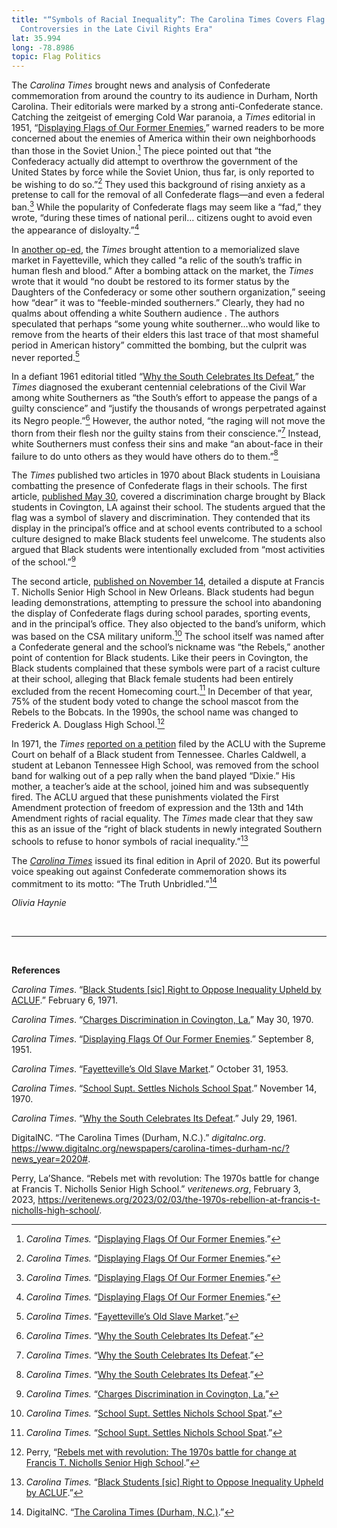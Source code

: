 ```yaml
---
title: "“Symbols of Racial Inequality”: The Carolina Times Covers Flag
  Controversies in the Late Civil Rights Era"
lat: 35.994
long: -78.8986
topic: Flag Politics
---
```

The *Carolina Times* brought news and analysis of Confederate commemoration from around the country to its audience in Durham, North Carolina. Their editorials were marked by a strong anti-Confederate stance. Catching the zeitgeist of emerging Cold War paranoia, a *Times* editorial in 1951, “[Displaying Flags of Our Former Enemies](https://newspapers.digitalnc.org/lccn/2020258288/1951-09-08/ed-1/seq-2/),” warned readers to be more concerned about the enemies of America within their own neighborhoods than those in the Soviet Union.[^1] The piece pointed out that “the Confederacy actually did attempt to overthrow the government of the United States by force while the Soviet Union, thus far, is only reported to be wishing to do so.”[^2] They used this background of rising anxiety as a pretense to call for the removal of all Confederate flags—and even a federal ban.[^3] While the popularity of Confederate flags may seem like a “fad,” they wrote, “during these times of national peril… citizens ought to avoid even the appearance of disloyalty.”[^4]

In [another op-ed](https://newspapers.digitalnc.org/search/pages/results/?proxtext=&proxdistance=&ortext=&andtext=fayetteville%27s+old+slave+market&phrasetext=&county=&date1=&date2=&lccn=sn83045120&lccn=2020258288&page=2&sort=date), the *Times* brought attention to a memorialized slave market in Fayetteville, which they called “a relic of the south’s traffic in human flesh and blood.” After a bombing attack on the market, the *Times* wrote that it would “no doubt be restored to its former status by the Daughters of the Confederacy or some other southern organization,” seeing how “dear” it was to “feeble-minded southerners.” Clearly, they had no qualms about offending a white Southern audience . The authors speculated that perhaps “some young white southerner...who would like to remove from the hearts of their elders this last trace of that most shameful period in American history” committed the bombing, but the culprit was never reported.[^5]

In a defiant 1961 editorial titled “[Why the South Celebrates Its Defeat](https://newspapers.digitalnc.org/lccn/sn83045120/1961-07-29/ed-1/seq-2/),” the *Times* diagnosed the exuberant centennial celebrations of the Civil War among white Southerners as “the South’s effort to appease the pangs of a guilty conscience” and “justify the thousands of wrongs perpetrated against its Negro people.”[^6] However, the author noted, “the raging will not move the thorn from their flesh nor the guilty stains from their conscience.”[^7] Instead, white Southerners must confess their sins and make “an about-face in their failure to do unto others as they would have others do to them.”[^8]

The *Times* published two articles in 1970 about Black students in Louisiana combatting the presence of Confederate flags in their schools. The first article, [published May 30](https://newspapers.digitalnc.org/lccn/sn83045120/1970-05-30/ed-1/seq-15/), covered a discrimination charge brought by Black students in Covington, LA against their school. The students argued that the flag was a symbol of slavery and discrimination. They contended that its display in the principal’s office and at school events contributed to a school culture designed to make Black students feel unwelcome. The students also argued that Black students were intentionally excluded from “most activities of the school.”[^9]

The second article, [published on November 14](https://newspapers.digitalnc.org/lccn/sn83045120/1970-11-14/ed-1/seq-13/), detailed a dispute at Francis T. Nicholls Senior High School in New Orleans. Black students had begun leading demonstrations, attempting to pressure the school into abandoning the display of Confederate flags during school parades, sporting events, and in the principal’s office. They also objected to the band’s uniform, which was based on the CSA military uniform.[^10] The school itself was named after a Confederate general and the school’s nickname was “the Rebels,” another point of contention for Black students. Like their peers in Covington, the Black students complained that these symbols were part of a racist culture at their school, alleging that Black female students had been entirely excluded from the recent Homecoming court.[^11] In December of that year, 75% of the student body voted to change the school mascot from the Rebels to the Bobcats. In the 1990s, the school name was changed to Frederick A. Douglass High School.[^12]

In 1971, the *Times* [reported on a petition](https://newspapers.digitalnc.org/lccn/sn83045120/1971-02-06/ed-1/seq-12/) filed by the ACLU with the Supreme Court on behalf of a Black student from Tennessee. Charles Caldwell, a student at Lebanon Tennessee High School, was removed from the school band for walking out of a pep rally when the band played “Dixie.” His mother, a teacher’s aide at the school, joined him and was subsequently fired. The ACLU argued that these punishments violated the First Amendment protection of freedom of expression and the 13th and 14th Amendment rights of racial equality. The *Times* made clear that they saw this as an issue of the “right of black students in newly integrated Southern schools to refuse to honor symbols of racial inequality.”[^13]

The *[Carolina Times](https://www.digitalnc.org/newspapers/carolina-times-durham-nc/?news_year=2020)* issued its final edition in April of 2020. But its powerful voice speaking out against Confederate commemoration shows its commitment to its motto: “The Truth Unbridled.”[^14]

*Olivia Haynie*

<br>

<hr>

<br>

**References**

*Carolina Times*. “[Black Students \[sic\] Right to Oppose Inequality Upheld by ACLUF](https://newspapers.digitalnc.org/lccn/sn83045120/1971-02-06/ed-1/seq-12/).” February 6, 1971.

*Carolina Times*. “[Charges Discrimination in Covington, La.](https://newspapers.digitalnc.org/lccn/sn83045120/1970-05-30/ed-1/seq-15/)” May 30, 1970.

*Carolina Times*. “[Displaying Flags Of Our Former Enemies](https://newspapers.digitalnc.org/lccn/2020258288/1951-09-08/ed-1/seq-2/).” September 8, 1951.

*Carolina Times*. “[Fayetteville’s Old Slave Market](https://newspapers.digitalnc.org/lccn/sn83045120/1953-10-31/ed-1/seq-2/#words=FAYETTEVILLE+Fayetteville+market+old+slave).” October 31, 1953.

*Carolina Times*. “[School Supt. Settles Nichols School Spat](https://newspapers.digitalnc.org/lccn/sn83045120/1970-11-14/ed-1/seq-13/).” November 14, 1970.

*Carolina Times*. “[Why the South Celebrates Its Defeat](https://newspapers.digitalnc.org/lccn/sn83045120/1961-07-29/ed-1/seq-2/).” July 29, 1961.

DigitalNC. “The Carolina Times (Durham, N.C.).” *digitalnc.org*. https://www.digitalnc.org/newspapers/carolina-times-durham-nc/?news_year=2020#.

Perry, La’Shance. “Rebels met with revolution: The 1970s battle for change at Francis T. Nicholls Senior High School.” *veritenews.org*, February 3, 2023, https://veritenews.org/2023/02/03/the-1970s-rebellion-at-francis-t-nicholls-high-school/.

[^1]: *Carolina Times.* “[Displaying Flags Of Our Former Enemies](https://newspapers.digitalnc.org/lccn/2020258288/1951-09-08/ed-1/seq-2/).”

[^2]: *Carolina Times.* “[Displaying Flags Of Our Former Enemies](https://newspapers.digitalnc.org/lccn/2020258288/1951-09-08/ed-1/seq-2/).”

[^3]: *Carolina Times.* “[Displaying Flags Of Our Former Enemies](https://newspapers.digitalnc.org/lccn/2020258288/1951-09-08/ed-1/seq-2/).”

[^4]: *Carolina Times.* “[Displaying Flags Of Our Former Enemies](https://newspapers.digitalnc.org/lccn/2020258288/1951-09-08/ed-1/seq-2/).”

[^5]: *Carolina Times*. “[Fayetteville’s Old Slave Market](https://newspapers.digitalnc.org/lccn/sn83045120/1953-10-31/ed-1/seq-2/#words=FAYETTEVILLE+Fayetteville+market+old+slave).”

[^6]: *Carolina Times*. “[Why the South Celebrates Its Defeat](https://newspapers.digitalnc.org/lccn/sn83045120/1961-07-29/ed-1/seq-2/).”

[^7]: *Carolina Times*. “[Why the South Celebrates Its Defeat](https://newspapers.digitalnc.org/lccn/sn83045120/1961-07-29/ed-1/seq-2/).”

[^8]: *Carolina Times*. “[Why the South Celebrates Its Defeat](https://newspapers.digitalnc.org/lccn/sn83045120/1961-07-29/ed-1/seq-2/).”

[^9]: *Carolina Times.* “[Charges Discrimination in Covington, La.](https://newspapers.digitalnc.org/lccn/sn83045120/1970-05-30/ed-1/seq-15/)”

[^10]: *Carolina Times.* “[School Supt. Settles Nichols School Spat](https://newspapers.digitalnc.org/lccn/sn83045120/1970-11-14/ed-1/seq-13/).”

[^11]: *Carolina Times.* “[School Supt. Settles Nichols School Spat](https://newspapers.digitalnc.org/lccn/sn83045120/1970-11-14/ed-1/seq-13/).”

[^12]: Perry, “[Rebels met with revolution: The 1970s battle for change at Francis T. Nicholls Senior High School](https://veritenews.org/2023/02/03/the-1970s-rebellion-at-francis-t-nicholls-high-school/).” 

[^13]: *Carolina Times.* “[Black Students \[sic\] Right to Oppose Inequality Upheld by ACLUF](https://newspapers.digitalnc.org/lccn/sn83045120/1971-02-06/ed-1/seq-12/).”

[^14]: DigitalNC. “[The Carolina Times (Durham, N.C.)](https://www.digitalnc.org/newspapers/carolina-times-durham-nc/?news_year=2020).”
